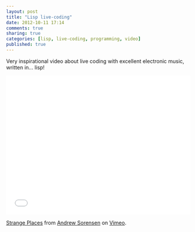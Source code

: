 ```yaml
---
layout: post
title: "Lisp live-coding"
date: 2012-10-11 17:14
comments: true
sharing: true
categories: [lisp, live-coding, programming, video]
published: true
---
```


Very inspirational video about live coding with excellent electronic music, written in... lisp!

<!-- more -->

<iframe src="//player.vimeo.com/video/2503257" width="500" height="377" frameborder="0" webkitallowfullscreen mozallowfullscreen allowfullscreen></iframe> <p><a href="http://vimeo.com/2503257">Strange Places</a> from <a href="http://vimeo.com/andrewsorensen">Andrew Sorensen</a> on <a href="https://vimeo.com">Vimeo</a>.</p>
